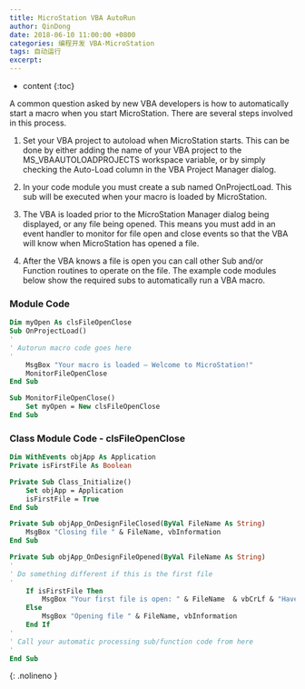 ```yaml
---
title: MicroStation VBA AutoRun
author: QinDong
date: 2018-06-10 11:00:00 +0800
categories: 编程开发 VBA-MicroStation
tags: 自动运行
excerpt: 
---
```

* content
{:toc}

A common question asked by new VBA developers is how to automatically start a macro when you start MicroStation. There are several steps involved in this process.

1. Set your VBA project to autoload when MicroStation starts. This can be done by either adding the name of your VBA project to the MS_VBAAUTOLOADPROJECTS workspace variable, or by simply checking the Auto-Load column in the VBA Project Manager dialog.

2. In your code module you must create a sub named OnProjectLoad. This sub will be executed when your macro is loaded by MicroStation.

3. The VBA is loaded prior to the MicroStation Manager dialog being displayed, or any file being opened. This means you must add in an event handler to monitor for file open and close events so that the VBA will know when MicroStation has opened a file.

4. After the VBA knows a file is open you can call other Sub and/or Function routines to operate on the file.
The example code modules below show the required subs to automatically run a VBA macro.

### Module Code
```vb
Dim myOpen As clsFileOpenClose
Sub OnProjectLoad()
'
' Autorun macro code goes here
'
    MsgBox "Your macro is loaded – Welcome to MicroStation!"
    MonitorFileOpenClose
End Sub

Sub MonitorFileOpenClose()
    Set myOpen = New clsFileOpenClose
End Sub
```

### Class Module Code - clsFileOpenClose
```vb
Dim WithEvents objApp As Application
Private isFirstFile As Boolean

Private Sub Class_Initialize()
    Set objApp = Application
    isFirstFile = True
End Sub

Private Sub objApp_OnDesignFileClosed(ByVal FileName As String)
    MsgBox "Closing file " & FileName, vbInformation
End Sub

Private Sub objApp_OnDesignFileOpened(ByVal FileName As String)
'
' Do something different if this is the first file
'
    If isFirstFile Then
        MsgBox "Your first file is open: " & FileName  & vbCrLf & "Have a great CAD experience!", vbInformation isFirstFile = False
    Else
        MsgBox "Opening file " & FileName, vbInformation
    End If
'
' Call your automatic processing sub/function code from here
'
End Sub
```
{: .nolineno }